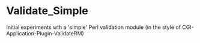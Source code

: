 Validate_Simple
===============

Initial experiments wth a 'simple' Perl validation module (in the style of CGI-Application-Plugin-ValidateRM)
